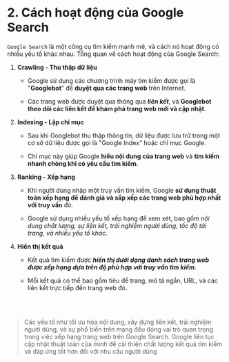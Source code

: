 # 2. Cách hoạt động của Google Search

`Google Search` là một công cụ tìm kiếm mạnh mẽ, và cách nó hoạt động có nhiều yếu tố khác nhau. Tổng quan về cách hoạt động của Google Search:

1. **Crawling - Thu thập dữ liệu**

    - Google sử dụng các chương trình máy tìm kiếm được gọi là "**Googlebot**" để **duyệt qua các trang web** trên Internet.

    - Các trang web được duyệt qua thông qua **_liên kết_**, và **Googlebot theo dõi các liên kết để khám phá trang web mới và cập nhật**.

2. **Indexing - Lập chỉ mục**

    - Sau khi Googlebot thu thập thông tin, dữ liệu được lưu trữ trong một cơ sở dữ liệu được gọi là "Google Index" hoặc chỉ mục Google.

    - Chỉ mục này giúp Google **hiểu nội dung của trang web** và **tìm kiếm nhanh chóng khi có yêu cầu tìm kiếm**.

3. **Ranking - Xếp hạng**

    - Khi người dùng nhập một truy vấn tìm kiếm, Google **sử dụng thuật toán xếp hạng để đánh giá và sắp xếp các trang web phù hợp nhất với truy vấn** đó.

    - Google sử dụng nhiều yếu tố xếp hạng để xem xét, bao gồm _nội dung chất lượng, sự liên kết, trải nghiệm người dùng, tốc độ tải trang, và nhiều yếu tố khác_.

4. **Hiển thị kết quả**

    - Kết quả tìm kiếm được _**hiển thị dưới dạng danh sách trang web được xếp hạng dựa trên độ phù hợp với truy vấn tìm kiếm**_.

    - Mỗi kết quả có thể bao gồm tiêu đề trang, mô tả ngắn, URL, và các liên kết trực tiếp đến trang web đó.

<br />
<br />

> Các yếu tố như tối ưu hóa nội dung, xây dựng liên kết, trải nghiệm người dùng, và sự phổ biến trên mạng đều đóng vai trò quan trọng trong việc xếp hạng trang web trên Google Search. Google liên tục cập nhật thuật toán của mình để cải thiện chất lượng kết quả tìm kiếm và đáp ứng tốt hơn đối với nhu cầu người dùng

